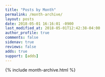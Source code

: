 ```yaml
---
title: "Posts by Month"
permalink: /month-archive/
layout: posts
date: 2018-05-01 16:16:01 -0900
last_modified_at: 2018-05-01T12:42:38-04:00
author_profile: true
comments: false
sidenav: true
reviews: false
adds: true
support: [adds]
---
```


{% include month-archive.html %}
